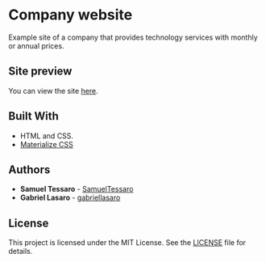 # Company website 

Example site of a company that provides technology services with monthly or annual prices.

## Site preview

You can view the site [here](https://samueltessaro.github.io/company-website/index.html).


## Built With

* HTML and CSS.
* [Materialize CSS](https://materializecss.com/about.html)

## Authors

* **Samuel Tessaro** - [SamuelTessaro](https://github.com/SamuelTessaro)
* **Gabriel Lasaro** - [gabriellasaro](https://github.com/gabriellasaro)

## License

This project is licensed under the MIT License. See the [LICENSE](LICENSE) file for details.

